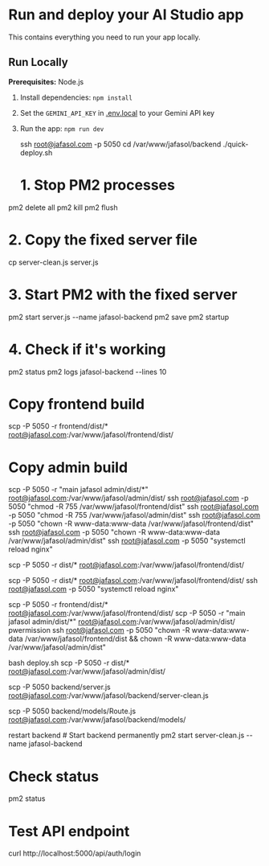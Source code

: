 # Run and deploy your AI Studio app

This contains everything you need to run your app locally.

## Run Locally

**Prerequisites:**  Node.js


1. Install dependencies:
   `npm install`
2. Set the `GEMINI_API_KEY` in [.env.local](.env.local) to your Gemini API key
3. Run the app:
   `npm run dev`
   
   ssh root@jafasol.com -p 5050
   cd /var/www/jafasol/backend
   ./quick-deploy.sh
   # 1. Stop PM2 processes
pm2 delete all
pm2 kill
pm2 flush

# 2. Copy the fixed server file
cp server-clean.js server.js

# 3. Start PM2 with the fixed server
pm2 start server.js --name jafasol-backend
pm2 save
pm2 startup

# 4. Check if it's working
pm2 status
pm2 logs jafasol-backend --lines 10


# Copy frontend build
scp -P 5050 -r frontend/dist/* root@jafasol.com:/var/www/jafasol/frontend/dist/

# Copy admin build  
scp -P 5050 -r "main jafasol admin/dist/*" root@jafasol.com:/var/www/jafasol/admin/dist/
ssh root@jafasol.com -p 5050 "chmod -R 755 /var/www/jafasol/frontend/dist"
ssh root@jafasol.com -p 5050 "chmod -R 755 /var/www/jafasol/admin/dist"
ssh root@jafasol.com -p 5050 "chown -R www-data:www-data /var/www/jafasol/frontend/dist"
ssh root@jafasol.com -p 5050 "chown -R www-data:www-data /var/www/jafasol/admin/dist"
ssh root@jafasol.com -p 5050 "systemctl reload nginx"


scp -P 5050 -r dist/* root@jafasol.com:/var/www/jafasol/frontend/dist/

scp -P 5050 -r dist/* root@jafasol.com:/var/www/jafasol/frontend/dist/
ssh root@jafasol.com -p 5050 "systemctl reload nginx"


scp -P 5050 -r frontend/dist/* root@jafasol.com:/var/www/jafasol/frontend/dist/
scp -P 5050 -r "main jafasol admin/dist/*" root@jafasol.com:/var/www/jafasol/admin/dist/
pwermission 
ssh root@jafasol.com -p 5050 "chown -R www-data:www-data /var/www/jafasol/frontend/dist && chown -R www-data:www-data /var/www/jafasol/admin/dist"

bash deploy.sh
scp -P 5050 -r dist/* root@jafasol.com:/var/www/jafasol/admin/dist/

scp -P 5050 backend/server.js root@jafasol.com:/var/www/jafasol/backend/server-clean.js


scp -P 5050 backend/models/Route.js root@jafasol.com:/var/www/jafasol/backend/models/



restart backend # Start backend permanently
pm2 start server-clean.js --name jafasol-backend

# Check status
pm2 status

# Test API endpoint
curl http://localhost:5000/api/auth/login